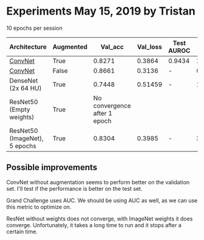 # Experiments May 15, 2019 by Tristan
10 epochs per session

| Architecture | Augmented | Val_acc | Val_loss | Test AUROC | Run time |
| ----- | ----- | --- | --- | --- | --- |
[ConvNet](https://arxiv.org/pdf/1902.06543.pdf) | True | 0.8271 | 0.3864 | 0.9434 | 1:15:28
[ConvNet](https://arxiv.org/pdf/1902.06543.pdf) | False | 0.8661 | 0.3136 | - |  0:57:10 | 
DenseNet (2x 64 HU) | True | 0.7448 | 0.51459 | - | 1:16:52
ResNet50 (Empty weights) | True  | No convergence after 1 epoch |
ResNet50 (ImageNet), 5 epochs | True | 0.8304| 0.3985 | - | 3:02:15

## Possible improvements
ConvNet without augmentation seems to perform better on the validation set. I'll test if the performance is better on the test set.

Grand Challenge uses AUC. We should be using AUC as well, as we can use this metric to optimize on.

ResNet without weights does not converge, with ImageNet weights it does converge. Unfortunately, it takes a long time to run and it stops after a certain time.
